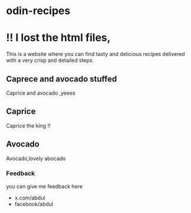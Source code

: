 # odin-recipes
# !! I lost the html files,

This is a website where you can find tasty and delicious recipes
delivered with a very crisp and detailed steps.

## Caprece and avocado stuffed

Caprice and avocado ,yeees

## Caprice

Caprice the king !!

## Avocado

Avocado,lovely abocado 

### Feedback

you can give me feedback here
- x.com/abdul
- facebook/abdul

